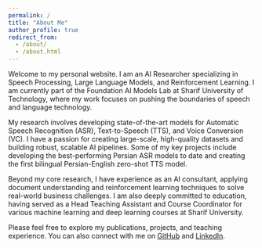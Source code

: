 ```yaml
---
permalink: /
title: "About Me"
author_profile: true
redirect_from: 
  - /about/
  - /about.html
---
```


Welcome to my personal website. I am an AI Researcher specializing in Speech Processing, Large Language Models, and Reinforcement Learning. I am currently part of the Foundation AI Models Lab at Sharif University of Technology, where my work focuses on pushing the boundaries of speech and language technology.

My research involves developing state-of-the-art models for Automatic Speech Recognition (ASR), Text-to-Speech (TTS), and Voice Conversion (VC). I have a passion for creating large-scale, high-quality datasets and building robust, scalable AI pipelines. Some of my key projects include developing the best-performing Persian ASR models to date and creating the first bilingual Persian-English zero-shot TTS model.

Beyond my core research, I have experience as an AI consultant, applying document understanding and reinforcement learning techniques to solve real-world business challenges. I am also deeply committed to education, having served as a Head Teaching Assistant and Course Coordinator for various machine learning and deep learning courses at Sharif University.

Please feel free to explore my publications, projects, and teaching experience. You can also connect with me on [GitHub](https://github.com/saeedzou) and [LinkedIn](https://linkedin.com/in/saeed-zouashkiani).
